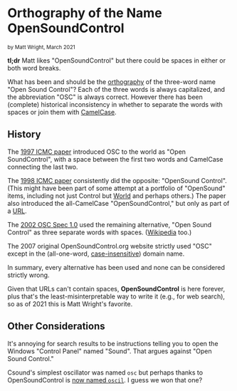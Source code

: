 # Orthography of the Name OpenSoundControl

<small>by Matt Wright, March 2021</small>


**tl;dr** Matt likes "OpenSoundControl" but there could be spaces
in either or both word breaks.

What has been and should be the
[orthography](https://en.wikipedia.org/wiki/Orthography) of the
three-word name "Open Sound Control"? Each of the three words is
always capitalized, and the abbreviation "OSC" is always correct.
However there has been (complete) historical inconsistency in whether
to separate the words with spaces or join them with
[CamelCase](https://en.wikipedia.org/wiki/Camel_case).

## History

The [1997 ICMC
paper](publications/1997-Open-SoundControl-A-New-Protocol-for-Communicating-with-Sound-Synthesizers.html)
introduced OSC to the world as "Open SoundControl", with a space
between the first two words and CamelCase connecting the last two.

The [1998 ICMC
paper](publications/1998-Implementation-and-Performance-Issues-with-OpenSound-Control.html)
consistently did the opposite: "OpenSound Control".  (This might have
been part of some attempt at a portfolio of "OpenSound" items,
including not just Control but [World](http://osw.sourceforge.net) and
perhaps others.)  The paper also introduced the all-CamelCase
"OpenSoundControl," but only as part of a
[URL](https://en.wikipedia.org/wiki/URL).

The [2002 OSC Spec 1.0](spec-1_0.html) used the remaining alternative,
"Open Sound Control" as three separate words with spaces.
([Wikipedia](https://en.wikipedia.org/wiki/Open_Sound_Control) too.)

The 2007 original OpenSoundControl.org website strictly used "OSC"
except in the (all-one-word,
[case-insensitive](https://en.wikipedia.org/wiki/Case_sensitivity))
domain name.

In summary, every alternative has been used and none can be considered
strictly wrong. 

Given that URLs can't contain spaces, **OpenSoundControl** is here
forever, plus that's the least-misinterpretable way to write it (e.g.,
for web search), so as of 2021 this is Matt Wright's favorite.


## Other Considerations

It's annoying for search results to be instructions telling you to
open the Windows "Control Panel" named "Sound".  That argues against
"Open Sound Control."

Csound's simplest oscillator was named `osc` but perhaps thanks to
OpenSoundControl is [now named
`oscil`](http://www.csounds.com/manual/html/oscil.html). I guess we
won that one?

